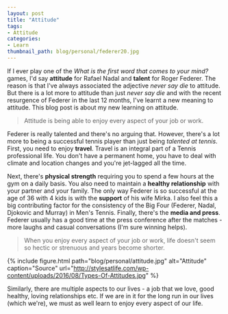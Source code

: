 ```yaml
---
layout: post
title: "Attitude"
tags:
- Attitude
categories:
- Learn
thumbnail_path: blog/personal/federer20.jpg
---
```


If I ever play one of the *What is the first word that comes to your mind?* games, I'd say **attitude** for Rafael Nadal and **talent** for Roger Federer. The reason is that I've always associated the adjective *never say die* to attitude. But there is a lot more to attitude than just *never say die* and with the recent resurgence of Federer in the last 12 months, I've learnt a new meaning to attitude. This blog post is about my new learning on attitude.

> Attitude is being able to enjoy every aspect of your job or work.

Federer is really talented and there's no arguing that. However, there's a lot more to being a successful tennis player than just being *talented at tennis*. First, you need to enjoy **travel**. Travel is an integral part of a Tennis professional life. You don't have a permanent home, you have to deal with climate and location changes and you're jet-lagged all the time.

Next, there's **physical strength** requiring you to spend a few hours at the gym on a daily basis. You also need to maintain a **healthy relationship** with your partner and your family. The only way Federer is so successful at the age of 36 with 4 kids is with the **support** of his wife Mirka. I also feel this a big contributing factor for the consistency of the Big Four (Federer, Nadal, Djokovic and Murray) in Men's Tennis. Finally, there's the **media and press**. Federer usually has a good time at the press conference after the matches - more laughs and casual conversations (I'm sure winning helps).

> When you enjoy every aspect of your job or work, life doesn't seem so hectic or strenuous and years become shorter.

{% include figure.html path="blog/personal/attitude.jpg" alt="Attitude" caption="Source" url="http://stylesatlife.com/wp-content/uploads/2016/08/Types-Of-Attitudes.jpg" %}

Similarly, there are multiple aspects to our lives - a job that we love, good healthy, loving relationships etc. If we are in it for the long run in our lives (which we're), we must as well learn to enjoy every aspect of our life.